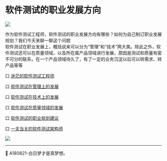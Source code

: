 
# 软件测试的职业发展方向

![](https://shen89s.github.io/resFiles/r3/测试工程师.png)

作为软件测试工程师，软件测试的职业发展方向有哪些？如何为自己制订职业发展规划？我们今天来聊一聊这个问题    
软件测试在职业发展上，概括说来可以分为“管理”和“技术”两大类。除此之外，软件测试还可以在质量领域，以及所在属产品领域进行发展，原因是测试和质量有密不可分的联系，在一个产品领域待久了，有了一定的业务沉淀以后可以转需求、转产品等等

口  [迷茫的软件测试工程师](books/软件测试的职业发展方向-迷茫的软件测试工程师.md)

口  [软件测试在管理上的发展](books/软件测试的职业发展方向-软件测试在管理上的发展.md)

口  [软件测试在技术上的发展](books/软件测试的职业发展方向-软件测试在技术上的发展.md)

口  [软件测试在质量领域的发展](books/软件测试的职业发展方向-软件测试在质量领域的发展.md)

口  [软件测试的职业规划建议](books/软件测试的职业发展方向-软件测试的职业规划建议.md)

口  [一夫当关的软件测试架构师](books/一夫当关的软件测试架构师.md)



![](https://shen89s.github.io/resFiles/r2/软件测试发展方向.jpg)


* * *

:bell: A180821-白日梦才是真梦想。
